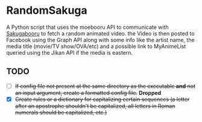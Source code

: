 # RandomSakuga
A Python script that uses the moebooru API to communicate with [Sakugabooru](https://www.sakugabooru.com) to fetch a random animated video. the Video is then posted to Facebook using the Graph API along with some info like the artist name, the media title (movie/TV show/OVA/etc) and a possible link to MyAnimeList queried using the Jikan API if the media is eastern.

## TODO
- [ ] ~~If config file not present at the same directory as the executable **and** not an input argument, create a formatted config file.~~ **Dropped**
- [x] ~~Create rules or a dictionary for capitalizing certain sequences (a letter after an apostrophe shouldn't be capitalized, all letters in Roman numerals should be capitalized, etc.)~~
